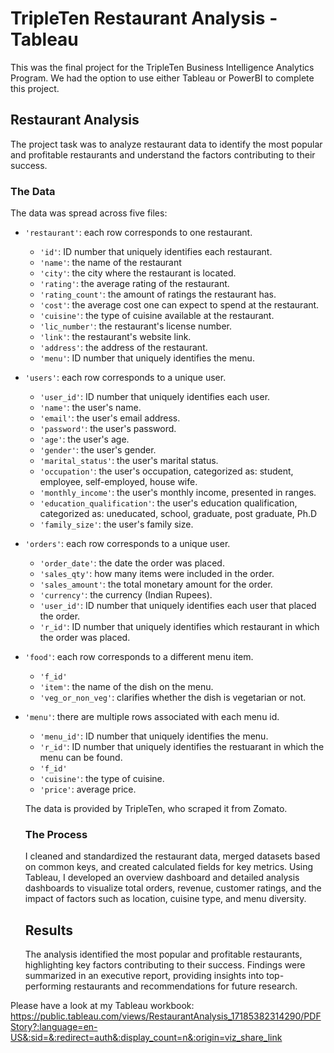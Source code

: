 # TripleTen Restaurant Analysis - Tableau
This was the final project for the TripleTen Business Intelligence Analytics Program. We had the option to use either Tableau or PowerBI to complete this project.

## Restaurant Analysis
The project task was to analyze restaurant data to identify the most popular and profitable restaurants and understand the factors contributing to their success.

### The Data
The data was spread across five files:

- `'restaurant'`: each row corresponds to one restaurant.
  - `'id'`: ID number that uniquely identifies each restaurant.
  - `'name'`: the name of the restaurant
  - `'city'`: the city where the restaurant is located.
  - `'rating'`: the average rating of the restaurant.
  - `'rating_count'`: the amount of ratings the restaurant has.
  - `'cost'`: the average cost one can expect to spend at the restaurant.
  - `'cuisine'`: the type of cuisine available at the restaurant.
  - `'lic_number'`: the restaurant's license number.
  - `'link'`: the restaurant's website link.
  - `'address'`: the address of the restaurant.
  - `'menu'`: ID number that uniquely identifies the menu.
    
- `'users'`: each row corresponds to a unique user.
  - `'user_id'`: ID number that uniquely identifies each user.
  - `'name'`: the user's name.
  - `'email'`: the user's email address.
  - `'password'`: the user's password.
  - `'age'`: the user's age.
  - `'gender'`: the user's gender.
  - `'marital_status'`: the user's marital status.
  - `'occupation'`: the user's occupation, categorized as: student, employee, self-employed, house wife.
  - `'monthly_income'`: the user's monthly income, presented in ranges.
  - `'education_qualification'`: the user's education qualification, categorized as: uneducated, school, graduate, post graduate, Ph.D
  -  `'family_size'`: the user's family size.
    
- `'orders'`: each row corresponds to a unique user.
  - `'order_date'`: the date the order was placed.
  - `'sales_qty'`: how many items were included in the order.
  - `'sales_amount'`: the total monetary amount for the order.
  - `'currency'`: the currency (Indian Rupees).
  - `'user_id'`: ID number that uniquely identifies each user that placed the order.
  - `'r_id'`: ID number that uniquely identifies which restaurant in which the order was placed.
     
- `'food'`: each row corresponds to a different menu item.
  - `'f_id'`
  - `'item'`: the name of the dish on the menu.
  - `'veg_or_non_veg'`: clarifies whether the dish is vegetarian or not.
     
- `'menu'`: there are multiple rows associated with each menu id.
  - `'menu_id'`: ID number that uniquely identifies the menu.
  - `'r_id'`: ID number that uniquely identifies the restuarant in which the menu can be found.
  - `'f_id'`
  - `'cuisine'`: the type of cuisine.
  - `'price'`: average price.
 
  The data is provided by TripleTen, who scraped it from Zomato.

  ### The Process
  I cleaned and standardized the restaurant data, merged datasets based on common keys, and created calculated fields for key metrics. Using Tableau, I developed an overview dashboard and detailed analysis dashboards to visualize total orders, revenue, customer ratings, and the impact of factors such as location, cuisine type, and menu diversity.

  ## Results
  The analysis identified the most popular and profitable restaurants, highlighting key factors contributing to their success. Findings were summarized in an executive report, providing insights into top-performing restaurants and recommendations for future research.

Please have a look at my Tableau workbook: https://public.tableau.com/views/RestaurantAnalysis_17185382314290/PDFStory?:language=en-US&:sid=&:redirect=auth&:display_count=n&:origin=viz_share_link

